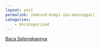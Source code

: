 ```yaml
---
layout: post
permalink: /maksud-mimpi-ibu-meninggal/
categories:
    - Uncategorized
---
```


[Baca Selengkapnya](/04)